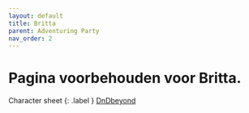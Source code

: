 ```yaml
---
layout: default
title: Britta
parent: Adventuring Party
nav_order: 2
---
```



# Pagina voorbehouden voor Britta.
Character sheet
{: .label }
[DnDbeyond]()
